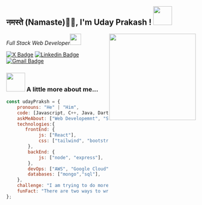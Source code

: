 <h2>नमस्ते (Namaste)🙏🏻,  I'm Uday Prakash !
<img src="https://media.giphy.com/media/12oufCB0MyZ1Go/giphy.gif" width="50"></h2>
<img align='right' src="https://media.giphy.com/media/M9gbBd9nbDrOTu1Mqx/giphy.gif" width="230">
<p><em>Full Stack Web Developer<img src="https://media.giphy.com/media/WUlplcMpOCEmTGBtBW/giphy.gif" width="30"> 
</em></p>

[![X Badge](https://img.shields.io/badge/-@udayprkas-1ca0f1?style=flat-square&labelColor=1ca0f1&logo=twitter&logoColor=white&link=https://x.com/Udayprkas)](https://x.com/Udayprkas) [![Linkedin Badge](https://img.shields.io/badge/-uday%20Prakash-blue?style=flat-square&logo=Linkedin&logoColor=white&link=https://www.linkedin.com/in/uday-prkas/)](https://www.linkedin.com/in/uday-prkas/) 
[![Gmail Badge](https://img.shields.io/badge/-udayprkas@gmail.com-c14438?style=flat-square&logo=Gmail&logoColor=white&link=mailto:udayprkas@gmail.com)](mailto:udayprkas@gmail.com)

### <img src="https://media.giphy.com/media/VgCDAzcKvsR6OM0uWg/giphy.gif" width="50"> A little more about me...  

```javascript
const udayPraksh = {
    pronouns: "He" | "Him",
    code: [Javascript, C++, Java, Dart, Typescript],
    askMeAbout: ["Web Developemnt", "Solution Architect", " Backend"],
    technologies:{
       frontEnd: {
            js: ["React"],
            css: ["tailwind", "bootstrap"]
        },
        backEnd: {
            js: ["node", "express"],
        },
        devOps: ["AWS", "Google Cloud"],
        databases: ["mongo","sql"],
    },
    challenge: "I am trying to do more open source contributions",
    funFact: "There are two ways to write error-free programs; only the third one works"
};
```
